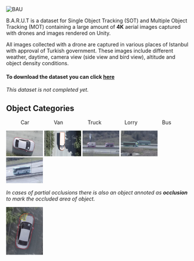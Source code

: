<img src="https://www.liceoitaliano.net/wp-content/uploads/2017/01/bau-bahcesehir-universitesi-logo.png" alt="BAU" width="250"/>

B.A.R.U.T is a dataset for Single Object Tracking (SOT) and Multiple Object Tracking (MOT) containing a large amount of **4K** aerial images captured with drones and images rendered on Unity.

All images collected with a drone are captured in various places of Istanbul with approval of Turkish government. These images include different weather, daytime, camera view (side view and bird view), altitude and object density conditions.


#### To download the dataset you can click [here](https://drive.google.com/drive/folders/1n35gMs7pXBulr7FrLPxBO0nIq9yvgPQ6?usp=sharing)
*This dataset is not completed yet.*


## Object Categories

&nbsp;&nbsp;&nbsp;&nbsp;&nbsp;&nbsp;&nbsp;&nbsp;&nbsp; Car &nbsp;&nbsp;&nbsp;&nbsp;&nbsp;&nbsp;&nbsp;&nbsp;&nbsp;&nbsp;&nbsp;&nbsp;&nbsp;&nbsp;&nbsp; Van &nbsp;&nbsp;&nbsp;&nbsp;&nbsp;&nbsp;&nbsp;&nbsp;&nbsp;&nbsp;&nbsp;&nbsp;&nbsp;&nbsp;&nbsp; Truck &nbsp;&nbsp;&nbsp;&nbsp;&nbsp;&nbsp;&nbsp;&nbsp;&nbsp;&nbsp;&nbsp;&nbsp;&nbsp;&nbsp; Lorry &nbsp;&nbsp;&nbsp;&nbsp;&nbsp;&nbsp;&nbsp;&nbsp;&nbsp;&nbsp;&nbsp;&nbsp;&nbsp;&nbsp;&nbsp; Bus


<p float="left">
<img src="https://github.com/bau-barut/bau-barut.github.io/blob/main/car.png?raw=true" alt="Car" width="100" height="70"/>
<img src="https://github.com/bau-barut/bau-barut.github.io/blob/main/van.png?raw=true" alt="Van" width="100" height="70"/>
<img src="https://github.com/bau-barut/bau-barut.github.io/blob/main/truck.png?raw=true" alt="Truck" width="100" height="70"/>
<img src="https://github.com/bau-barut/bau-barut.github.io/blob/main/lorry.png?raw=true" alt="Lorry" width="100" height="70"/>
<img src="https://github.com/bau-barut/bau-barut.github.io/blob/main/bus.png?raw=true" alt="Bus" width="100" height="70"/>
</p>


*In cases of partial occlusions there is also an object annoted as **occlusion** to mark the occluded area of object.* 

<img src="https://github.com/bau-barut/bau-barut.github.io/blob/main/occlusion.png?raw=true" alt="Occlusion" width="100" height="130"/>
